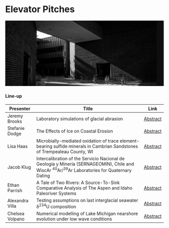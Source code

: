 # Elevator Pitches

![welcome_img4](../../img/geo_img4.jpg)

#### Line-up

| Presenter   | Title       | Link |
| ----------- | ----------- |------|
| Jeremy Brooks    | Laboratory simulations of glacial abrasion |  [Abstract](https://wisc-geo-symposium21.github.io/pages/elevator_pitch/jbrooks)|
| Stefanie Dodge  | The Effects of Ice on Coastal Erosion |  [Abstract](https://wisc-geo-symposium21.github.io/pages/elevator_pitch/sdodge)|
| Lisa Haas  | Microbially-mediated oxidation of trace element-bearing sulfide minerals in Cambrian Sandstones of Trempealeau County, WI |  [Abstract](https://wisc-geo-symposium21.github.io/pages/elevator_pitch/lhaas)|
| Jacob Klug  | Intercalibration of the Servicio Nacional de Geología y Minería (SERNAGEOMIN), Chile and WiscAr <sup>40</sup>Ar/<sup>39</sup>Ar Laboratories for Quaternary Dating |  [Abstract](https://wisc-geo-symposium21.github.io/pages/elevator_pitch/jklug)|
| Ethan Parrish  | A Tale of Two Rivers: A Source-To-Sink Comparative Analysis of The Aspen and Idaho Paleoriver Systems  |  [Abstract](https://wisc-geo-symposium21.github.io/pages/elevator_pitch/eparrish)|
| Alexandra Villa  | Testing assumptions on last interglacial seawater δ<sup>234</sup>U composition |  [Abstract](https://wisc-geo-symposium21.github.io/pages/elevator_pitch/avilla)|
 | Chelsea Volpano  | Numerical modelling of Lake Michigan nearshore evolution under low wave conditions|  [Abstract](https://wisc-geo-symposium21.github.io/pages/elevator_pitch/cvolpano)|
